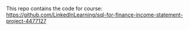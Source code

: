 This repo contains the code for course: https://github.com/LinkedInLearning/sql-for-finance-income-statement-project-4477127
